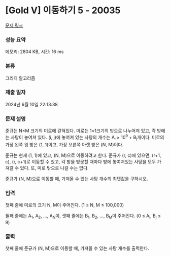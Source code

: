 # [Gold V] 이동하기 5 - 20035 

[문제 링크](https://www.acmicpc.net/problem/20035) 

### 성능 요약

메모리: 2804 KB, 시간: 16 ms

### 분류

그리디 알고리즘

### 제출 일자

2024년 6월 10일 22:13:38

### 문제 설명

<p>준규는 N×M 크기의 미로에 갇혀있다. 미로는 1×1크기의 방으로 나누어져 있고, 각 방에는 사탕이 놓여져 있다. (i, j)에 놓여져 있는 사탕의 개수는 A<sub>i</sub> × 10<sup>9</sup> + B<sub>j</sub>개이다. 미로의 가장 왼쪽 윗 방은 (1, 1)이고, 가장 오른쪽 아랫 방은 (N, M)이다.</p>

<p>준규는 현재 (1, 1)에 있고, (N, M)으로 이동하려고 한다. 준규가 (r, c)에 있으면, (r+1, c), (r, c+1)로 이동할 수 있고, 각 방을 방문할 때마다 방에 놓여져있는 사탕을 모두 가져갈 수 있다. 또, 미로 밖으로 나갈 수는 없다.</p>

<p>준규가 (N, M)으로 이동할 때, 가져올 수 있는 사탕 개수의 최댓값을 구하시오.</p>

### 입력 

 <p>첫째 줄에 미로의 크기 N, M이 주어진다. (1 ≤ N, M ≤ 100,000)</p>

<p>둘째 줄에는 A<sub>1</sub>, A<sub>2</sub>, ..., A<sub>N</sub>이, 셋째 줄에는 B<sub>1</sub>, B<sub>2</sub>, ..., B<sub>M</sub>이 주어진다. (0 ≤ A<sub>i</sub>, B<sub>j</sub> ≤ 9)</p>

### 출력 

 <p>첫째 줄에 준규가 (N, M)으로 이동할 때, 가져올 수 있는 사탕 개수를 출력한다.</p>

